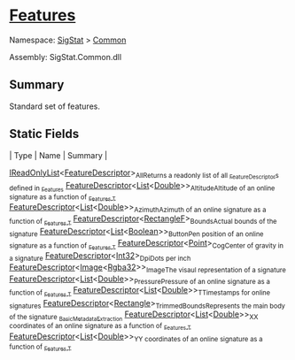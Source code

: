 # [Features](./Features.md)

Namespace: [SigStat]() > [Common](./README.md)

Assembly: SigStat.Common.dll

## Summary
Standard set of features.

## Static Fields

| Type | Name | Summary | 

[IReadOnlyList](https://docs.microsoft.com/en-us/dotnet/api/System.Collections.Generic.IReadOnlyList-1)\<[FeatureDescriptor](./FeatureDescriptor.md)><sub>All</sub><sub>Returns a readonly list of all [<sub>FeatureDescriptor</sub>](https://github.com/hargitomi97/sigstat/blob/master/docs/md/SigStat/Common/FeatureDescriptor.md)s defined in [<sub>Features</sub>](https://github.com/hargitomi97/sigstat/blob/master/docs/md/SigStat/Common/Features.md)</sub>
[FeatureDescriptor](./FeatureDescriptor-1.md)\<[List](https://docs.microsoft.com/en-us/dotnet/api/System.Collections.Generic.List-1)\<[Double](https://docs.microsoft.com/en-us/dotnet/api/System.Double)>><sub>Altitude</sub><sub>Altitude of an online signature as a function of [<sub>Features.T</sub>](https://github.com/hargitomi97/sigstat/blob/master/docs/md/SigStat/Common/Features.md)</sub>
[FeatureDescriptor](./FeatureDescriptor-1.md)\<[List](https://docs.microsoft.com/en-us/dotnet/api/System.Collections.Generic.List-1)\<[Double](https://docs.microsoft.com/en-us/dotnet/api/System.Double)>><sub>Azimuth</sub><sub>Azimuth of an online signature as a function of [<sub>Features.T</sub>](https://github.com/hargitomi97/sigstat/blob/master/docs/md/SigStat/Common/Features.md)</sub>
[FeatureDescriptor](./FeatureDescriptor-1.md)\<[RectangleF](https://docs.microsoft.com/en-us/dotnet/api/System.Drawing.RectangleF)><sub>Bounds</sub><sub>Actual bounds of the signature</sub>
[FeatureDescriptor](./FeatureDescriptor-1.md)\<[List](https://docs.microsoft.com/en-us/dotnet/api/System.Collections.Generic.List-1)\<[Boolean](https://docs.microsoft.com/en-us/dotnet/api/System.Boolean)>><sub>Button</sub><sub>Pen position of an online signature as a function of [<sub>Features.T</sub>](https://github.com/hargitomi97/sigstat/blob/master/docs/md/SigStat/Common/Features.md)</sub>
[FeatureDescriptor](./FeatureDescriptor-1.md)\<[Point](https://docs.microsoft.com/en-us/dotnet/api/System.Drawing.Point)><sub>Cog</sub><sub>Center of gravity in a signature</sub>
[FeatureDescriptor](./FeatureDescriptor-1.md)\<[Int32](https://docs.microsoft.com/en-us/dotnet/api/System.Int32)><sub>Dpi</sub><sub>Dots per inch</sub>
[FeatureDescriptor](./FeatureDescriptor-1.md)\<[Image](./Features.md)\<[Rgba32](./Features.md)>><sub>Image</sub><sub>The visaul representation of a signature</sub>
[FeatureDescriptor](./FeatureDescriptor-1.md)\<[List](https://docs.microsoft.com/en-us/dotnet/api/System.Collections.Generic.List-1)\<[Double](https://docs.microsoft.com/en-us/dotnet/api/System.Double)>><sub>Pressure</sub><sub>Pressure of an online signature as a function of [<sub>Features.T</sub>](https://github.com/hargitomi97/sigstat/blob/master/docs/md/SigStat/Common/Features.md)</sub>
[FeatureDescriptor](./FeatureDescriptor-1.md)\<[List](https://docs.microsoft.com/en-us/dotnet/api/System.Collections.Generic.List-1)\<[Double](https://docs.microsoft.com/en-us/dotnet/api/System.Double)>><sub>T</sub><sub>Timestamps for online signatures</sub>
[FeatureDescriptor](./FeatureDescriptor-1.md)\<[Rectangle](https://docs.microsoft.com/en-us/dotnet/api/System.Drawing.Rectangle)><sub>TrimmedBounds</sub><sub>Represents the main body of the signature [<sub>BasicMetadataExtraction</sub>](https://github.com/hargitomi97/sigstat/blob/master/docs/md/SigStat/Common/BasicMetadataExtraction.md)</sub>
[FeatureDescriptor](./FeatureDescriptor-1.md)\<[List](https://docs.microsoft.com/en-us/dotnet/api/System.Collections.Generic.List-1)\<[Double](https://docs.microsoft.com/en-us/dotnet/api/System.Double)>><sub>X</sub><sub>X coordinates of an online signature as a function of [<sub>Features.T</sub>](https://github.com/hargitomi97/sigstat/blob/master/docs/md/SigStat/Common/Features.md)</sub>
[FeatureDescriptor](./FeatureDescriptor-1.md)\<[List](https://docs.microsoft.com/en-us/dotnet/api/System.Collections.Generic.List-1)\<[Double](https://docs.microsoft.com/en-us/dotnet/api/System.Double)>><sub>Y</sub><sub>Y coordinates of an online signature as a function of [<sub>Features.T</sub>](https://github.com/hargitomi97/sigstat/blob/master/docs/md/SigStat/Common/Features.md)</sub>


